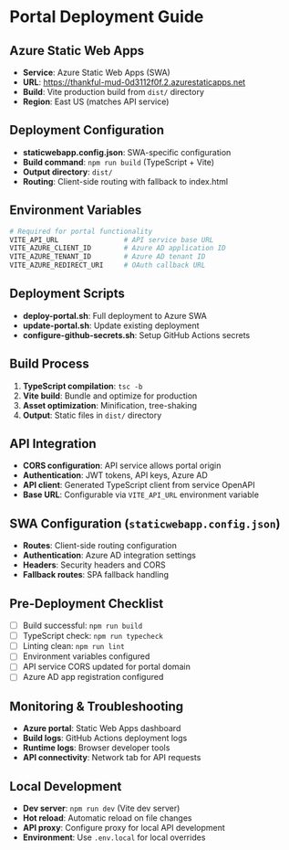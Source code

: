 # Portal Deployment Guide

## Azure Static Web Apps
- **Service**: Azure Static Web Apps (SWA)
- **URL**: https://thankful-mud-0d3112f0f.2.azurestaticapps.net
- **Build**: Vite production build from `dist/` directory
- **Region**: East US (matches API service)

## Deployment Configuration
- **staticwebapp.config.json**: SWA-specific configuration
- **Build command**: `npm run build` (TypeScript + Vite)
- **Output directory**: `dist/`
- **Routing**: Client-side routing with fallback to index.html

## Environment Variables
```bash
# Required for portal functionality
VITE_API_URL                # API service base URL
VITE_AZURE_CLIENT_ID        # Azure AD application ID  
VITE_AZURE_TENANT_ID        # Azure AD tenant ID
VITE_AZURE_REDIRECT_URI     # OAuth callback URL
```

## Deployment Scripts
- **deploy-portal.sh**: Full deployment to Azure SWA
- **update-portal.sh**: Update existing deployment
- **configure-github-secrets.sh**: Setup GitHub Actions secrets

## Build Process
1. **TypeScript compilation**: `tsc -b`
2. **Vite build**: Bundle and optimize for production
3. **Asset optimization**: Minification, tree-shaking
4. **Output**: Static files in `dist/` directory

## API Integration
- **CORS configuration**: API service allows portal origin
- **Authentication**: JWT tokens, API keys, Azure AD
- **API client**: Generated TypeScript client from service OpenAPI
- **Base URL**: Configurable via `VITE_API_URL` environment variable

## SWA Configuration (`staticwebapp.config.json`)
- **Routes**: Client-side routing configuration
- **Authentication**: Azure AD integration settings
- **Headers**: Security headers and CORS
- **Fallback routes**: SPA fallback handling

## Pre-Deployment Checklist
- [ ] Build successful: `npm run build`
- [ ] TypeScript check: `npm run typecheck`  
- [ ] Linting clean: `npm run lint`
- [ ] Environment variables configured
- [ ] API service CORS updated for portal domain
- [ ] Azure AD app registration configured

## Monitoring & Troubleshooting
- **Azure portal**: Static Web Apps dashboard
- **Build logs**: GitHub Actions deployment logs
- **Runtime logs**: Browser developer tools
- **API connectivity**: Network tab for API requests

## Local Development
- **Dev server**: `npm run dev` (Vite dev server)
- **Hot reload**: Automatic reload on file changes
- **API proxy**: Configure proxy for local API development
- **Environment**: Use `.env.local` for local overrides